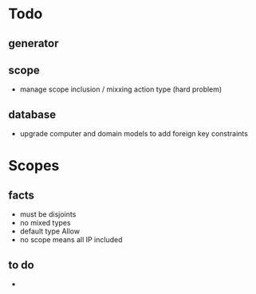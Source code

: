 # Todo

## generator


## scope
* manage scope inclusion / mixxing action type (hard problem)
## database
* upgrade computer and domain models to add foreign key constraints


# Scopes
## facts 
* must be disjoints 
* no mixed types
* default type Allow
* no scope means all IP included

## to do
* 